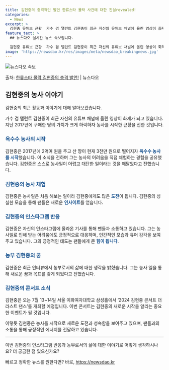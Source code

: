 ```yaml
---
title: 김현중의 충격적인 발언 한류스타 몰락 사건에 대한 진실revealed!
categories:
  - News
excerpt: >
  김현중 유튜브 근황  가수 겸 탤런트 김현중이 최근 자신의 유튜브 채널에 올린 영상이 화제가 되고 있습니다.…
feature_text: >
  ## 뉴스다오 실시간 뉴스 속보입니다.

  김현중 유튜브 근황  가수 겸 탤런트 김현중이 최근 자신의 유튜브 채널에 올린 영상이 화제가 되고 있습니다.…
image: 'https://newsdao.kr/res/images/meta/newsdao_breakingnews.jpg'
---
```


![뉴스다오 속보](https://newsdao.kr/res/images/meta/newsdao_breakingnews.jpg)

<p>출처: <a href="https://newsdao.kr/4065" rel="dofollow">한류스타 몰락 김현중의 충격 발언!</a> | 뉴스다오</p>

<h2 data-ke-size="size26">김현중의 농사 이야기</h2>
김현중의 최근 활동과 이야기에 대해 알아보겠습니다.

<p data-ke-size="size16">가수 겸 탤런트 김현중이 최근 자신의 유튜브 채널에 올린 영상이 화제가 되고 있습니다. 지난 2017년에 구매한 땅의 가치가 크게 하락하자 농사를 시작한 근황을 전한 것입니다.</p>

<h3><b><span style="color: #1a5490;">옥수수 농사의 시작</span></b></h3>
김현중은 2017년에 2억여 원을 주고 산 땅이 현재 3천만 원으로 떨어지자 <b><span style="color: #1a5490;">옥수수 농사를 시작</span></b>했습니다. 이 소식을 전하며 그는 농사의 어려움을 직접 체험하는 경험을 공유했습니다. 김현중은 스스로 농사일이 어렵고 대단한 일이라는 것을 깨달았다고 전했습니다.

<h3><b><span style="color: #1a5490;">김현중의 농사 체험</span></b></h3>
김현중은 농사일은 처음 해보는 일이라 김현중에게도 많은 <b><span style="color: #1a5490;">도전</span></b>이 됩니다. 김현중의 성실한 모습을 통해 팬들은 새로운 <b><span style="color: #1a5490;">인사이트</span></b>를 얻습니다.

<h3><b><span style="color: #1a5490;">김현중의 인스타그램 반응</span></b></h3>
김현중은 자신의 인스타그램에 올라온 기사를 통해 팬들과 소통하고 있습니다. 그는 농사일로 인해 받는 어려움에도 긍정적으로 대응하며, 인간적인 모습과 유머 감각을 보여주고 있습니다. 그의 긍정적인 태도는 팬들에게 큰 <b><span style="color: #1a5490;">힘이 됩니다</span></b>.

<h3><b><span style="color: #1a5490;">농부 김현중의 꿈</span></b></h3>
김현중은 최근 인터뷰에서 농부로서의 삶에 대한 생각을 밝혔습니다. 그는 농사 일을 통해 새로운 꿈과 목표를 갖게 되었다고 전했습니다.

<h3><b><span style="color: #1a5490;">김현중의 콘서트 소식</span></b></h3>
김현중은 오는 7월 13~14일 서울 이화여자대학교 삼성홀에서 ‘2024 김현중 콘서트 더 라스트 댄스’를 개최할 예정입니다. 이번 콘서트는 김현중의 새로운 시작을 알리는 중요한 이벤트가 될 것입니다.

이렇듯 김현중은 농사를 시작으로 새로운 도전과 성숙함을 보여주고 있으며, 팬들과의 소통을 통해 긍정적인 에너지를 전달하고 있습니다.

<hr>

이번 김현중의 인스타그램 반응과 농부로서의 삶에 대한 이야기로 어떻게 생각하시나요? 더 궁금한 점 있으신가요? 

빠르고 정확한 뉴스를 원한다면? 바로, <a href="https://newsdao.kr" rel="dofollow">https://newsdao.kr</a>


